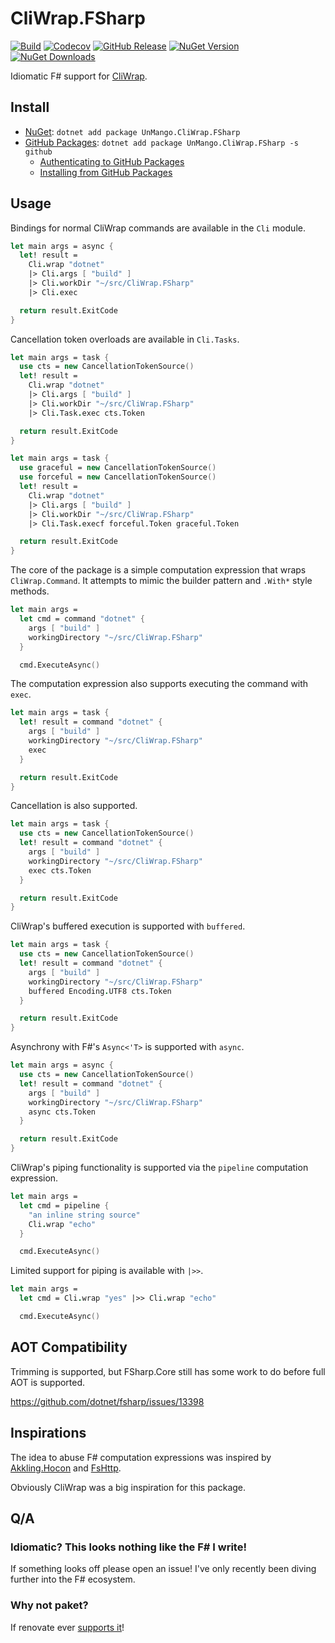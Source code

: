 # CliWrap.FSharp

[![Build](https://img.shields.io/github/actions/workflow/status/UnstoppableMango/CliWrap.FSharp/main.yml?branch=main)](https://github.com/UnstoppableMango/CliWrap.FSharp/actions)
[![Codecov](https://img.shields.io/codecov/c/github/UnstoppableMango/CliWrap.FSharp)](https://app.codecov.io/gh/UnstoppableMango/CliWrap.FSharp)
[![GitHub Release](https://img.shields.io/github/v/release/UnstoppableMango/CliWrap.FSharp)](https://github.com/UnstoppableMango/CliWrap.FSharp/releases)
[![NuGet Version](https://img.shields.io/nuget/v/UnMango.CliWrap.FSharp)](https://nuget.org/packages/UnMango.CliWrap.FSharp)
[![NuGet Downloads](https://img.shields.io/nuget/dt/UnMango.CliWrap.FSharp)](https://nuget.org/packages/UnMango.CliWrap.FSharp)

Idiomatic F# support for [CliWrap](https://github.com/Tyrrrz/CliWrap).

## Install

- [NuGet](https://nuget.org/packages/UnMango.CliWrap.FSharp): `dotnet add package UnMango.CliWrap.FSharp`
- [GitHub Packages](https://github.com/UnstoppableMango/CliWrap.FSharp/pkgs/nuget/UnMango.CliWrap.FSharp): `dotnet add package UnMango.CliWrap.FSharp -s github`
  - [Authenticating to GitHub Packages](https://docs.github.com/en/packages/working-with-a-github-packages-registry/working-with-the-nuget-registry#authenticating-to-github-packages)
  - [Installing from GitHub Packages](https://docs.github.com/en/packages/working-with-a-github-packages-registry/working-with-the-nuget-registry#installing-a-package)

## Usage

Bindings for normal CliWrap commands are available in the `Cli` module.

```fsharp
let main args = async {
  let! result =
    Cli.wrap "dotnet"
    |> Cli.args [ "build" ]
    |> Cli.workDir "~/src/CliWrap.FSharp"
    |> Cli.exec

  return result.ExitCode
}
```

Cancellation token overloads are available in `Cli.Tasks`.

```fsharp
let main args = task {
  use cts = new CancellationTokenSource()
  let! result =
    Cli.wrap "dotnet"
    |> Cli.args [ "build" ]
    |> Cli.workDir "~/src/CliWrap.FSharp"
    |> Cli.Task.exec cts.Token

  return result.ExitCode
}
```

```fsharp
let main args = task {
  use graceful = new CancellationTokenSource()
  use forceful = new CancellationTokenSource()
  let! result =
    Cli.wrap "dotnet"
    |> Cli.args [ "build" ]
    |> Cli.workDir "~/src/CliWrap.FSharp"
    |> Cli.Task.execf forceful.Token graceful.Token

  return result.ExitCode
}
```

The core of the package is a simple computation expression that wraps `CliWrap.Command`.
It attempts to mimic the builder pattern and `.With*` style methods.

```fsharp
let main args =
  let cmd = command "dotnet" {
    args [ "build" ]
    workingDirectory "~/src/CliWrap.FSharp"
  }

  cmd.ExecuteAsync()
```

The computation expression also supports executing the command with `exec`.

```fsharp
let main args = task {
  let! result = command "dotnet" {
    args [ "build" ]
    workingDirectory "~/src/CliWrap.FSharp"
    exec
  }

  return result.ExitCode
}
```

Cancellation is also supported.

```fsharp
let main args = task {
  use cts = new CancellationTokenSource()
  let! result = command "dotnet" {
    args [ "build" ]
    workingDirectory "~/src/CliWrap.FSharp"
    exec cts.Token
  }

  return result.ExitCode
}
```

CliWrap's buffered execution is supported with `buffered`.

```fsharp
let main args = task {
  use cts = new CancellationTokenSource()
  let! result = command "dotnet" {
    args [ "build" ]
    workingDirectory "~/src/CliWrap.FSharp"
    buffered Encoding.UTF8 cts.Token
  }

  return result.ExitCode
}
```

Asynchrony with F#'s `Async<'T>` is supported with `async`.

```fsharp
let main args = async {
  use cts = new CancellationTokenSource()
  let! result = command "dotnet" {
    args [ "build" ]
    workingDirectory "~/src/CliWrap.FSharp"
    async cts.Token
  }

  return result.ExitCode
}
```

CliWrap's piping functionality is supported via the `pipeline` computation expression.

```fsharp
let main args =
  let cmd = pipeline {
    "an inline string source"
    Cli.wrap "echo"
  }

  cmd.ExecuteAsync()
```

Limited support for piping is available with `|>>`.

```fsharp
let main args =
  let cmd = Cli.wrap "yes" |>> Cli.wrap "echo"

  cmd.ExecuteAsync()
```

## AOT Compatibility

Trimming is supported, but FSharp.Core still has some work to do before full AOT is supported.

<https://github.com/dotnet/fsharp/issues/13398>

## Inspirations

The idea to abuse F# computation expressions was inspired by [Akkling.Hocon](https://github.com/Horusiath/Akkling/tree/master/src/Akkling.Hocon) and [FsHttp](https://github.com/fsprojects/FsHttp).

Obviously CliWrap was a big inspiration for this package.

## Q/A

### Idiomatic? This looks nothing like the F# I write!

If something looks off please open an issue! I've only recently been diving further into the F# ecosystem.

### Why not paket?

If renovate ever [supports it](https://github.com/renovatebot/renovate/issues/11211)!
